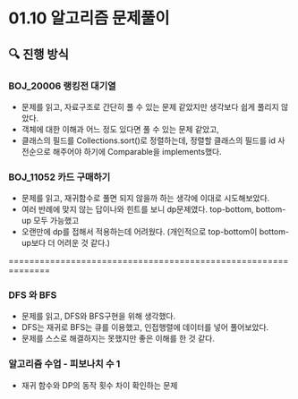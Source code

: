 # 01.10 알고리즘 문제풀이

## 🔍 진행 방식

### BOJ_20006 랭킹전 대기열

- 문제를 읽고, 자료구조로 간단히 풀 수 있는 문제 같았지만 생각보다 쉽게 풀리지 않았다.
- 객체에 대한 이해과 어느 정도 있다면 풀 수 있는 문제 같았고,
- 클래스의 필드를 Collections.sort()로 정렬하는데, 정렬할 클래스의 필드를 id 사전순으로 해주어야 하기에 Comparable<User>을 implements했다.

### BOJ_11052 카드 구매하기

- 문제를 읽고, 재귀함수로 풀면 되지 않을까 하는 생각에 이대로 시도해보았다.
- 여러 반례에 맞지 않는 답이나와 힌트를 보니 dp문제였다. top-bottom, bottom-up 모두 가능했고
- 오랜만에 dp를 접해서 적용하는데 어려웠다. (개인적으로 top-bottom이 bottom-up보다 더 어려운 것 같다.)




==============================================================





### DFS 와 BFS

- 문제를 읽고, DFS와 BFS구현을 위해 생각했다.
- DFS는 재귀로 BFS는 큐를 이용했고, 인접행렬에 데이터를 넣어 풀어보았다.
- 문제를 스스로 해결하지는 못했지만 좋은 이해를 한 것 같다.


### 알고리즘 수업 - 피보나치 수 1

- 재귀 함수와 DP의 동작 횟수 차이 확인하는 문제
